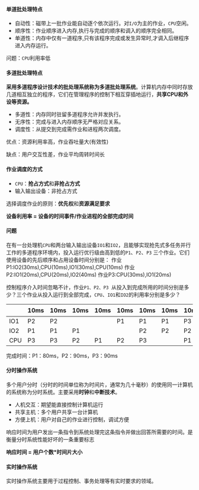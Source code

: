 #### 单道批处理特点

- 自动性：磁带上一批作业能自动逐个依次运行。对`I/O`为主的作业，`CPU`空闲。
- 顺序性：作业顺序进入内存,执行与完成的顺序和调入的顺序完全相同。
- 单道性：内存中仅有一道程序,只有该程序完成或发生异常时,才调入后继程序进入内存运行。

问题：`CPU`利用率低

#### 多道批处理特点

**采用多道程序设计技术的批处理系统称为多道批处理系统**。计算机内存中同时存放几道相互独立的程序，它们在管理程序的控制下相互穿插地运行，**共享CPU和外设等资源。**

- 多道性：内存同时驻留多道程序允许并发执行。
- 无序性：完成与进入内存顺序无严格对应关系。
- 调度性：从提交到完成需作业和进程两次调度。

优点：资源利用率高，作业吞吐量大(有效性)

缺点：用户交互性差，作业平均周转时间长

#### 作业调度的方式

- `CPU`：**抢占方式**和**非抢占方式**
- 输入输出设备：非抢占方式

选择调度作业的原则：**优先权**和**资源满足要求**

**设备利用率 = 设备的时间事件/作业进程的全部完成时间**

#### 问题

在有一台处理机`CPU`和两台输入输出设备`IO1`和`IO2`，且能够实现抢先式多任务并行工作的多道程序环境内，投入运行优行级由高到低的`P1`、`P2`、`P3` 三个作业。它们使用设备的先后顺序和占用设备时间分别是：
 作业P1:IO2(30ms),CPU(10ms),IO1(30ms),CPU(10ms)
 作业P2:IO1(20ms),CPU(20ms),IO2(40ms)
 作业P3:CPU(30ms),IO1(20ms)

控制程序介入时间忽略不计，作业`P1、P2、P3 `从投入到完成所用的时间分别是多少？三个作业从投入运行到全部完成，`CPU`、`IO1`和`IO2`的利用率分别是多少？

|      | 10ms | 10ms | 10ms | 10ms | 10ms | 10ms | 10ms | 10ms | 10ms | 利用率 |      |
| ---- | ---- | ---- | ---- | ---- | ---- | ---- | ---- | ---- | ---- | ------ | ---- |
| IO1  | P2   | P2   |      |      | P1   | P1   | P1   | P3   | P3   | 77.8%  |      |
| IO2  | P1   | P1   | P1   |      |      | P2   | P2   | P2   | P2   | 77.8%  |      |
| CPU  | P3   | P3   | P2   | P1   | P2   | P3   |      | P1   |      | 77.8%  |      |

完成时间：P1：80ms，P2：90ms，P3：90ms

#### 分时操作系统

多个用户分时（分时的时间单位称为时间片，通常为几十毫秒）的使用同一计算机的系统称为分时系统。主要采用**时钟**和**中断技术**。

- 人机交互：期望能直接控制计算机运行
- 共享主机：多个用户共享一台计算机
- 方便上机：用户对自己的作业进行控制，调试方便

响应时间为用户发出一条指令到系统处理完这条指令并做出回答所需要的时间。是衡量分时系统性能好坏的一条重要标志

**响应时间 = 用户个数*时间片大小**

#### 实时操作系统

实时操作系统主要用于过程控制、事务处理等有实时要求的领域。

